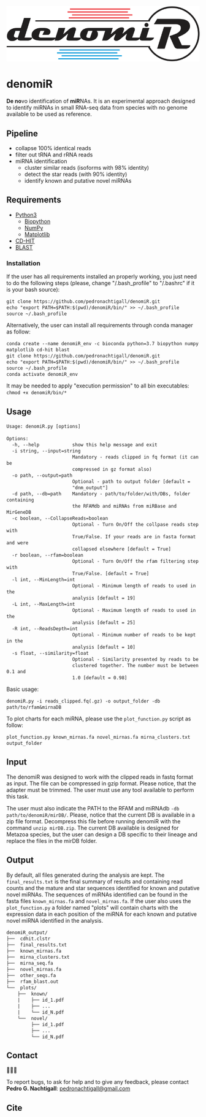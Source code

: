 ![denomiR_logo](denomiR_logo.png)


# denomiR
**De no**vo identification of **miR**NAs. It is an experimental approach designed to identify miRNAs in small RNA-seq data from species with no genome available to be used as reference.

## Pipeline

- collapse 100% identical reads
- filter out tRNA and rRNA reads
- miRNA identification
	- cluster similar reads (isoforms with 98% identity)
	- detect the star reads (with 90% identity)
	- identify known and putative novel miRNAs

## Requirements

- [Python3](https://www.python.org/)
    - [Biopython](https://biopython.org/wiki/Download)
    - [NumPy](https://numpy.org/)
    - [Matplotlib](https://matplotlib.org/2.0.2/index.html)
- [CD-HIT](http://weizhongli-lab.org/cd-hit/)
- [BLAST](https://ftp.ncbi.nlm.nih.gov/blast/executables/blast+/LATEST/)

### Installation

If the user has all requirements installed an properly working, you just need to do the following steps (please, change "/.bash_profile" to "/.bashrc" if it is your bash source):
```
git clone https://github.com/pedronachtigall/denomiR.git
echo "export PATH=$PATH:$(pwd)/denomiR/bin/" >> ~/.bash_profile
source ~/.bash_profile
```

Alternatively, the user can install all requirements through conda manager as follow:
```
conda create --name denomiR_env -c bioconda python=3.7 biopython numpy matplotlib cd-hit blast
git clone https://github.com/pedronachtigall/denomiR.git
echo "export PATH=$PATH:$(pwd)/denomiR/bin/" >> ~/.bash_profile
source ~/.bash_profile
conda activate denomiR_env
```

It may be needed to apply "execution permission" to all bin executables: ```chmod +x denomiR/bin/*```

## Usage
```
Usage: denomiR.py [options]

Options:
  -h, --help            show this help message and exit
  -i string, --input=string
                        Mandatory - reads clipped in fq format (it can be
                        compressed in gz format also)
  -o path, --output=path
                        Optional - path to output folder [default =
                        "dnm_output"]
  -d path, --db=path    Mandatory - path/to/folder/with/DBs, folder containing
                        the RFAMdb and miRNAs from miRBase and MirGeneDB
  -c boolean, --CollapseReads=boolean
                        Optional - Turn On/Off the collpase reads step with
                        True/False. If your reads are in fasta format and were
                        collapsed elsewhere [default = True]
  -r boolean, --rfam=boolean
                        Optional - Turn On/Off the rfam filtering step with
                        True/False. [default = True]
  -l int, --MinLength=int
                        Optional - Minimum length of reads to used in the
                        analysis [default = 19]
  -L int, --MaxLength=int
                        Optional - Maximum length of reads to used in the
                        analysis [default = 25]
  -R int, --ReadsDepth=int
                        Optional - Minimum number of reads to be kept in the
                        analysis [default = 10]
  -s float, --similarity=float
                        Optional - Similarity presented by reads to be
                        clustered together. The number must be between 0.1 and
                        1.0 [default = 0.98]
```

Basic usage:
```
denomiR.py -i reads_clipped.fq(.gz) -o output_folder -db path/to/rfam&mirnaDB
```

To plot charts for each miRNA, please use the `plot_function.py` script as follow:
```
plot_function.py known_mirnas.fa novel_mirnas.fa mirna_clusters.txt output_folder
```

## Input

The denomiR was designed to work with the clipped reads in fastq format as input. The file can be compressed in gzip format.
Please notice, that the adapter must be trimmed. The user must use any tool available to perform this task.

The user must also indicate the PATH to the RFAM and miRNAdb `-db path/to/denomiR/mirDB/`.
Please, notice that the current DB is available in a zip file format. Decompress this file before running denomiR with the command ```unzip mirDB.zip```.
The current DB available is designed for Metazoa species, but the user can design a DB specific to their lineage and replace the files in the mirDB folder.

## Output
By default, all files generated during the analysis are kept. The `final_results.txt` is the final summary of results and containing read counts and the mature and star sequences identified for known and putative novel miRNAs. The sequences of miRNAs identified can be found in the fasta files `known_mirnas.fa` and `novel_mirnas.fa`. If the user also uses the `plot_function.py` a folder named "plots" will contain charts with the expression data in each position of the miRNA for each known and putative novel miRNA identified in the analysis.

```
denomiR_output/
├──  cdhit.clstr
├──  final_results.txt
├──  known_mirnas.fa
├──  mirna_clusters.txt
├──  mirna_seq.fa
├──  novel_mirnas.fa
├──  other_seqs.fa
├──  rfam_blast.out
└──  plots/
    ├──  known/
    |    ├── id_1.pdf
    |    ├── ...
    |    └── id_N.pdf
    └──  novel/
         ├── id_1.pdf
         ├── ...
         └── id_N.pdf
```

## Contact
:bug::sos::speech_balloon:

To report bugs, to ask for help and to give any feedback, please contact **Pedro G. Nachtigall**: pedronachtigall@gmail.com

## Cite

